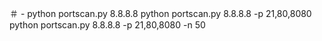 ＃ - 
      python portscan.py 8.8.8.8
      python portscan.py 8.8.8.8 -p 21,80,8080
      python portscan.py 8.8.8.8 -p 21,80,8080 -n 50
